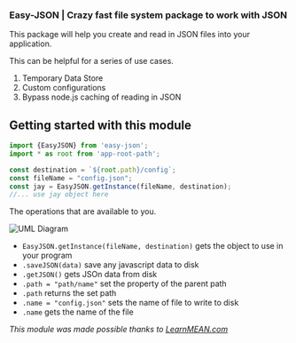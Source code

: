 ### Easy-JSON | Crazy fast file system package to work with JSON
This package will help you create and read in JSON files into your application. 

This can be helpful for a series of use cases. 

1. Temporary Data Store
2. Custom configurations
3. Bypass node.js caching of reading in JSON

**Getting started with this module**
---

```javascript
import {EasyJSON} from 'easy-json';
import * as root from 'app-root-path';

const destination = `${root.path}/config`;
const fileName = "config.json";
const jay = EasyJSON.getInstance(fileName, destination);
//... use jay object here
```

The operations that are available to you.

![UML Diagram](https://codewithintent.com/wp-content/uploads/2016/08/easy-json-uml.png)

* `EasyJSON.getInstance(fileName, destination)` gets the object to use in your program 
* `.saveJSON(data)` save any javascript data to disk
* `.getJSON()` gets JSOn data from disk
* `.path = "path/name"` set the property of the parent path
* `.path` returns the set path
* `.name = "config.json"` sets the name of file to write to disk
* `.name` gets the name of the file

*This module was made possible thanks to [LearnMEAN.com](https://www.learnmean.com/)*